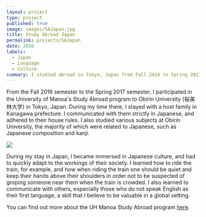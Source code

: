 ```yaml
---
layout: project
type: project
published: true
image: images/SAJapan.jpg
title: Study Abroad Japan
permalink: projects/SAJapan
date: 2016
labels:
  - Japan
  - Language
  - Culture
summary: I studied abroad in Tokyo, Japan from Fall 2016 to Spring 2017.
---
```


From the Fall 2016 semester to the Spring 2017 semester, I participated in the University of Manoa's Study Abroad program to Obirin University (桜美林大学) in Tokyo, Japan. During my time there, I stayed with a host family in Kanagawa prefecture. I communicated with them strictly in Japanese, and adhered to their house rules. I also studied various subjects at Obirin University, the majority of which were related to Japanese, such as Japanese composition and kanji. 

<img class = "ui centered fluid large image" src="..images/1504045161185.jpg">

During my stay in Japan, I became immersed in Japanese culture, and had to quickly adapt to the workings of their society. I learned how to ride the train, for example, and how when riding the train one should be quiet and keep their hands above their shoulders in order not to be suspected of groping someone near them when the train is crowded. I also learned to communicate with others, especially those who do not speak English as their first language, a skill that I believe to be valuable in a global setting.

You can find out more about the UH Manoa Study Abroad program [here](http://www.studyabroad.hawaii.edu/programs/semester-year/machida-japan/).
